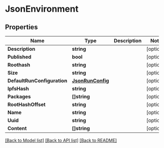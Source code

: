 # JsonEnvironment

## Properties

Name | Type | Description | Notes
------------ | ------------- | ------------- | -------------
**Description** | **string** |  | [optional] 
**Published** | **bool** |  | [optional] 
**Roothash** | **string** |  | [optional] 
**Size** | **string** |  | [optional] 
**DefaultRunConfiguration** | [**JsonRunConfig**](json_RunConfig.md) |  | [optional] 
**IpfsHash** | **string** |  | [optional] 
**Packages** | **[]string** |  | [optional] 
**RootHashOffset** | **string** |  | [optional] 
**Name** | **string** |  | [optional] 
**Uuid** | **string** |  | [optional] 
**Content** | **[]string** |  | [optional] 

[[Back to Model list]](../README.md#documentation-for-models) [[Back to API list]](../README.md#documentation-for-api-endpoints) [[Back to README]](../README.md)


